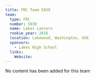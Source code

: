 ```yaml
---
title: FRC Team 5939
team:
  type: FRC
  number: 5939
  name: Lakes Lancers
  rookie_year: 2016
  location: Lakewood, Washington, USA
  sponsors:
    - Lakes High School
  links:
    Website: 
---
```

No content has been added for this team